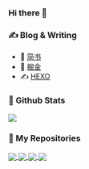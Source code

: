 ### Hi there 👋

### ✍️ Blog & Writing
- 📙 [简书](https://www.jianshu.com/u/63445e24e8bf)
- 🌟 [掘金](https://juejin.cn/user/3755587450186296)
- ✍️ [HEXO](http://blogwenbo.com/)

### 🔑 Github Stats
<img src="https://github-readme-stats.vercel.app/api?username=GKWenBo&count_private=true&show_icons=true&theme=gruvbox"/>

### 🔨 My Repositories
<a href="https://github.com/GKWenBo/WBCollectOCThirdLib">
  <img align="center" src="https://github-readme-stats.vercel.app/api/pin/?username=GKWenBo&repo=WBCollectOCThirdLib&title_color=ffffff&text_color=c9cacc&icon_color=2bbc8a&bg_color=1d1f21" />
</a>

<a href="https://github.com/GKWenBo/WBCollectSwfitThirdLib">
  <img align="center" src="https://github-readme-stats.vercel.app/api/pin/?username=GKWenBo&repo=WBCollectSwfitThirdLib&title_color=ffffff&text_color=c9cacc&icon_color=2bbc8a&bg_color=1d1f21" />
</a>

<a href="https://github.com/GKWenBo/MAC-UtilitySoftwoare">
  <img align="center" src="https://github-readme-stats.vercel.app/api/pin/?username=GKWenBo&repo=MAC-UtilitySoftwoare&title_color=ffffff&text_color=c9cacc&icon_color=2bbc8a&bg_color=1d1f21" />
</a>

<a href="https://github.com/GKWenBo/WBCategoryKit">
  <img align="center" src="https://github-readme-stats.vercel.app/api/pin/?username=GKWenBo&repo=WBCategoryKit&title_color=ffffff&text_color=c9cacc&icon_color=2bbc8a&bg_color=1d1f21" />
</a>

